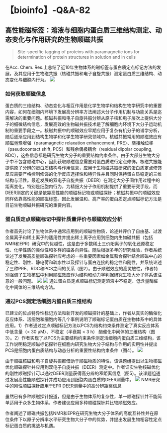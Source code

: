 # 【bioinfo】-Q&A-82

## 高性能磁标签：溶液与细胞内蛋白质三维结构测定、动态变化与作用研究的生物顺磁共振

>Site-specific tagging of proteins with paramagnetic ions for determination of protein structures in solution and in cells

在Acc. Chem. Res.上总结了近10年生物体系的磁标签与蛋白质定点标记方法的发展，及其应用于生物磁共振（核磁共振和电子自旋共振）测定蛋白质三维结构、动态变化与细胞内行为。
![](1.jpg)

### 如何获取顺磁信息
蛋白质的三维结构、动态变化与相互作用是化学生物学和结构生物学研究中的重要内容，如何在细胞内环境下发展高分辨率方法阐述大分子作用机制与功能关系是迄需解决的重要问题。核磁共振和电子自旋共振分辨从原子核和电子层次上提供大分子的细微结构信息，发展高效的生物磁共振技术是了解细胞内环境下大分子运动机制的重要手段之一。核磁共振中的顺磁效应早期应用于复杂有机分子的谱学分析，随后逐渐应用到结构生物学和化学生物学研究领域中。核磁共振常用的顺磁效应有顺磁弛豫增强（paramagnetic relaxation enhancement, PRE）、赝接触位移（pseudocontact shift, PCS）和残余偶极耦合（residual dipolar coupling, RDC），这些信息都是研究生物大分子的重要结构约束条件。由于大部分生物大分子中不包含顺磁中心，因此获取顺磁信息需要对蛋白质进行定点修饰。核磁共振能提供原子分辨的蛋白质结构与作用信息，应用于生物磁共振研究的蛋白质定点修饰反应需要严格控制修饰的化学反应选择性和特异性并且同时保持蛋白质稳定的三维结构与活性。最近发展的双电子自旋共振（DEER）在测定大分子间作用过程中的距离变化，特别是细胞内行为，为精细大分子作用机制提供了重要研究手段，而DEER测定的关键是依靠高性能的顺磁标记物或顺磁探针；核磁共振中的顺磁效应同样依靠高性能的顺磁标签。因此发展温和、高产率的蛋白质定点顺磁标记方法是目前生物顺磁共振研究的重要内容。

### 蛋白质定点顺磁标记中探针质量评价与顺磁效应分析
作者首先讨论了生物体系中通常应用到的顺磁性物质，论述并评价了自由基、过渡金属离子和稀土离子的适用性并提出稀土离子应用到细胞内生物磁共振（包括NMR和EPR）研究中的优越性，这是由于多数稀土三价阳离子的氧化还原稳定性、化学性质的类似性和多样的磁各向异性。随后根据多年的研究经验，作者系统论述了发展高质量顺磁探针应考虑的一些重要因素如金属螯合探针结合顺磁中心的稳定性、刚性、静电荷和疏水性以及探针与蛋白连接的稳定性和刚性，并系统论述了三种PRE、RDC和PCS之间的关系（图2）。由于顺磁效应的高灵敏性，作者特别强调了生物核磁中利用顺磁效应作为结构和动力学判据研究生物大分子体系该注意的一般问题。
![](2.jpg)
![](3.jpg)
通过蛋白质定点顺磁标记测定溶液中不稳定、低含量酶催化中间体的三维结构方法。

### 通过PCS测定活细胞内蛋白质三维结构
已建立的位点特异性标记方法和新开发的顺磁探针的基础上，作者从真实的酶催化反应体系、活细胞和细胞内等几个事例说明了顺磁标记蛋白质在生物体系中的具体应用。1）作者通过定点顺磁标记方法以PCS为结构约束条件测定了真实反应体系中低含量（< 30 μM）、不稳定（半衰期 < 3 h） 酶催化中间体的三维结构（图3）。2）作者实现了以PCS为主要结构约束条件测定活细胞内蛋白质三维结构，该工作说明稳定顺磁标记探针在细胞内研究生物大分子结构与作用的实用性并提出PCS是细胞内蛋白质结构与动态分析的重要性结构约束条件（图4）。
![](4.jpg)

由于顺磁核磁和电子自旋共振都借助于顺磁物质的特性，该课题组提出以生物核磁优化顺磁探针并应用到双电子自旋共振（DEER）测定中。作者证实生物核磁优化的刚性顺磁探针可以通过DEER测量获得高分辨的窄距离信息（图5）。该课题组通过发展高性能顺磁探针并成功应用到细胞内蛋白质的DEER测量中。
![](5.jpg)
NMR研究中的刚性顺磁探针应用于EPR DEER测量中的高分辨距离信息

虽然已有多种顺磁探针报道，但是由于生物体系的复杂性，单一顺磁探针并不能简单适用于众多生物体系，作者建议应用多种顺磁探针并比较顺磁效应。

作者阐述了顺磁共振包括NMR和EPR在研究生物大分子体系的高度互补性并在原位条件下以原子分辨率水平研究生物大分子中的优势，并提出发展生物相容性定点标记蛋白质的挑战与机遇。

